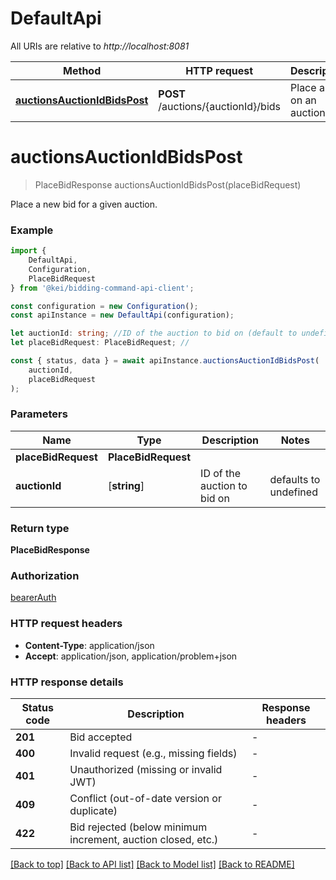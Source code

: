 # DefaultApi

All URIs are relative to *http://localhost:8081*

|Method | HTTP request | Description|
|------------- | ------------- | -------------|
|[**auctionsAuctionIdBidsPost**](#auctionsauctionidbidspost) | **POST** /auctions/{auctionId}/bids | Place a bid on an auction|

# **auctionsAuctionIdBidsPost**
> PlaceBidResponse auctionsAuctionIdBidsPost(placeBidRequest)

Place a new bid for a given auction.   

### Example

```typescript
import {
    DefaultApi,
    Configuration,
    PlaceBidRequest
} from '@kei/bidding-command-api-client';

const configuration = new Configuration();
const apiInstance = new DefaultApi(configuration);

let auctionId: string; //ID of the auction to bid on (default to undefined)
let placeBidRequest: PlaceBidRequest; //

const { status, data } = await apiInstance.auctionsAuctionIdBidsPost(
    auctionId,
    placeBidRequest
);
```

### Parameters

|Name | Type | Description  | Notes|
|------------- | ------------- | ------------- | -------------|
| **placeBidRequest** | **PlaceBidRequest**|  | |
| **auctionId** | [**string**] | ID of the auction to bid on | defaults to undefined|


### Return type

**PlaceBidResponse**

### Authorization

[bearerAuth](../README.md#bearerAuth)

### HTTP request headers

 - **Content-Type**: application/json
 - **Accept**: application/json, application/problem+json


### HTTP response details
| Status code | Description | Response headers |
|-------------|-------------|------------------|
|**201** | Bid accepted |  -  |
|**400** | Invalid request (e.g., missing fields) |  -  |
|**401** | Unauthorized (missing or invalid JWT) |  -  |
|**409** | Conflict (out-of-date version or duplicate) |  -  |
|**422** | Bid rejected (below minimum increment, auction closed, etc.) |  -  |

[[Back to top]](#) [[Back to API list]](../README.md#documentation-for-api-endpoints) [[Back to Model list]](../README.md#documentation-for-models) [[Back to README]](../README.md)

